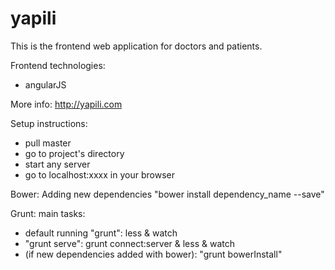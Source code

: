 # yapili
This is the frontend web application for doctors and patients.

Frontend technologies:
- angularJS


More info: http://yapili.com

Setup instructions:
- pull master
- go to project's directory
- start any server
- go to localhost:xxxx in your browser

Bower: Adding new dependencies
"bower install dependency_name --save"

Grunt: main tasks: 
- default running "grunt": less & watch
- "grunt serve": grunt connect:server & less & watch
- (if new dependencies added with bower): "grunt bowerInstall"
